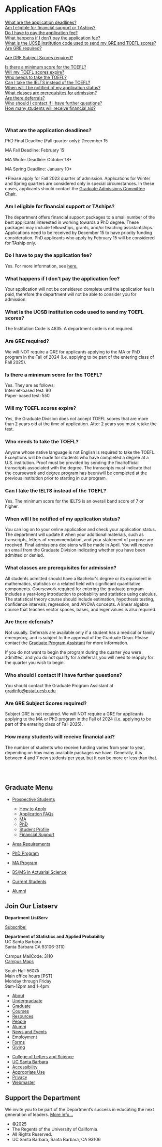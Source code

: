 # Application FAQs

[What are the application deadlines?](#1)  
[Am I eligible for financial support or TAships?](#2)  
[Do I have to pay the application fee?](#3)  
[What happens if I don’t pay the application fee?](#4)  
[What is the UCSB institution code used to send my GRE and TOEFL scores?](#7)  
[Are GRE required?](#8)

[Are GRE Subject Scores required?](#19)

[Is there a minimum score for the TOEFL?](#10)  
[Will my TOEFL scores expire?](#11)  
[Who needs to take the TOEFL?](#12)  
[Can I take the IELTS instead of the TOEFL?](#13)  
[When will I be notified of my application status?](#14)  
[What classes are prerequisites for admission?](#15)  
[Are there deferrals?](#16)  
[Who should I contact if I have further questions?](#17)  
[How many students will receive financial aid?](#20)

 

### []()What are the application deadlines?

PhD Final Deadline (Fall quarter only): December 15

MA Fall Deadline: February 15

MA Winter Deadline: October 18*

MA Spring Deadline: January 10*

\*Please apply for Fall 2023 quarter of admission. Applications for Winter and Spring quarters are considered only in special circumstances. In these cases, applicants should contact the [Graduate Admissions Committee Chair.](mailto:feldman@pstat.ucsb.edu)

### []()Am I eligible for financial support or TAships?

The department offers financial support packages to a small number of the best applicants interested in working towards a PhD degree. These packages may include fellowships, grants, and/or teaching assistantships. Applications need to be received by December 15 to have priority funding consideration. PhD applicants who apply by February 15 will be considered for TAship only.

### []()Do I have to pay the application fee?

Yes. For more information, see [here.](https://www.graddiv.ucsb.edu/how-apply/how-complete-online-application#application-fee)

### []()What happens if I don’t pay the application fee?

Your application will not be considered complete until the application fee is paid, therefore the department will not be able to consider you for admission.

### []()What is the UCSB institution code used to send my TOEFL scores?

The Institution Code is 4835. A department code is not required.

### []()Are GRE required?

We will NOT require a GRE for applicants applying to the MA or PhD program in the Fall of 2024 (i.e. applying to be part of the entering class of Fall 2025).

### []()Is there a minimum score for the TOEFL?

Yes. They are as follows;  
Internet-based test: 80  
Paper-based test: 550

### []()Will my TOEFL scores expire?

Yes, the Graduate Division does not accept TOEFL scores that are more than 2 years old at the time of application. After 2 years you must retake the test.

### []()Who needs to take the TOEFL?

Anyone whose native language is not English is required to take the TOEFL. Exceptions will be made for students who have completed a degree at a U.S. institution. Proof must be provided by sending the final/official transcripts associated with the degree. The transcripts must indicate that the coursework and degree program has been/will be completed at the previous institution prior to starting in our program.

### []()Can I take the IELTS instead of the TOEFL?

Yes. The minimum score for the IELTS is an overall band score of 7 or higher.

### []()When will I be notified of my application status?

You can log on to your online application and check your application status. The department will update it when your additional materials, such as transcripts, letters of recommendation, and your statement of purpose are received. Final admissions decisions will be made in April. You will receive an email from the Graduate Division indicating whether you have been admitted or denied.

### []()What classes are prerequisites for admission?

All students admitted should have a Bachelor's degree or its equivalent in mathematics, statistics or a related field with significant quantitative components. Coursework required for entering the graduate program includes a year-long introduction to probability and statistics using calculus. The statistical theory course should include estimation, hypothesis testing, confidence intervals, regression, and ANOVA concepts. A linear algebra course that teaches vector spaces, bases, and eigenvalues is also required.

### []()Are there deferrals?

Not usually. Deferrals are available only if a student has a medical or family emergency, and is subject to the approval of the Graduate Dean. Please contact the [Graduate Program Assistant](mailto:gradinfo@pstat.ucsb.edu) for more information.

If you do not want to begin the program during the quarter you were admitted, and you do not qualify for a deferral, you will need to reapply for the quarter you wish to begin.

### []()Who should I contact if I have further questions?

You should contact the Graduate Program Assistant at [gradinfo@pstat.ucsb.edu](mailto:gradinfo@pstat.ucsb.edu)

### []()Are GRE Subject Scores required?

Subject GRE is not required. We will NOT require a GRE for applicants applying to the MA or PhD program in the Fall of 2024 (i.e. applying to be part of the entering class of Fall 2025).

### []()How many students will receive financial aid?

The number of students who receive funding varies from year to year, depending on how many available packages we have. Generally, it is between 4 and 7 new students per year, but it can be more or less than that.  
 

 

## Graduate Menu

- [Prospective Students](/graduate/prospective "Prospective Students")
  
  - [How to Apply](/graduate/perspective/apply "How to Apply")
  - [Application FAQs](/graduate/perspective/application/faq "Application FAQs")
  - [MA](/graduate/perspective/admissions/ma "MA in Statistics")
  - [PhD](/graduate/perspective/admissions/phd "PhD in Statistics and Applied Probability")
  - [Student Profile](/graduate/perspective/admissions/profiles "Student Profile")
  - [Financial Support](/graduate/current/financial "Financial Support")
- [Area Requirements](/graduate/area-requirements "Graduate Area Requirements")
- [PhD Program](/graduate/phd "PhD in Statistics and Applied Probability")
- [MA Program](/graduate/ma "MA in Statistics")
- [BS/MS in Actuarial Science](/undergrad/actuarial-science/bs-ms "BS/MS in Actuarial Science")
- [Current Students](/graduate/current "Current Graduate Students")
- [Alumni](/graduate/alumni "Graduate Alumni")

## Join Our Listserv

**Department ListServ**

[Subscribe!](https://groups.google.com/u/1/a/pstat.ucsb.edu/g/pstat-undergrad?hl=en)

**Department of Statistics and Applied Probability**  
UC Santa Barbara  
Santa Barbara CA 93106-3110

Campus MailCode: 3110  
[Campus Maps](http://www.aw.id.ucsb.edu/maps/)

South Hall 5607A  
Main office hours \[PST]  
Monday through Friday  
9am-12pm and 1-4pm

- [About](/about "About")
- [Undergraduate](/undergrad)
- [Graduate](/graduate)
- [Courses](/courses)
- [Resources](/resources "Resources")
- [People](/people)
- [Alumni](/alumni "Undergraduate Alumni")
- [News and Events](/news)
- [Employment](/about/employment "Employment")
- [Forms](/forms "Forms")
- [Giving](/giving "Giving")

<!--THE END-->

- [College of Letters and Science](http://www.college.ucsb.edu "College of Letters and Science")
- [UC Santa Barbara](http://www.ucsb.edu "UC Santa Barbara")
- [Accessibility](/accessibility "Accessibility")
- [Appropriate Use](http://www.policy.ucsb.edu/terms_of_use/ "Appropriate Use")
- [Privacy](http://www.policy.ucsb.edu/privacy-notification/ "Privacy")
- [Webmaster](mailto:help@pstat.ucsb.edu "Webmaster")

## Support the Department

We invite you to be part of the Department’s success in educating the next generation of leaders. [More info...](/giving)

- ©2025
- The Regents of the University of California.
- All Rights Reserved.
- UC Santa Barbara, Santa Barbara, CA 93106
